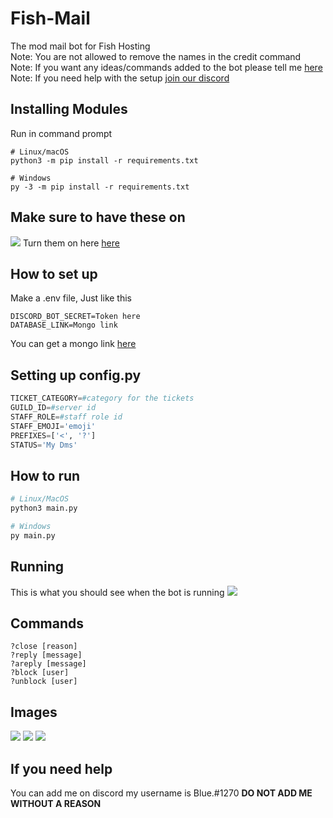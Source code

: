# Fish-Mail
The mod mail bot for Fish Hosting\
Note: You are not allowed to remove the names in the credit command\
Note: If you want any ideas/commands added to the bot please tell me [here](https://github.com/DeveloperJosh/Fish-Mail/discussions/2)\
Note: If you need help with the setup [join our discord](https://discord.gg/j99syeQDQk)

## Installing Modules
Run in command prompt
```
# Linux/macOS
python3 -m pip install -r requirements.txt

# Windows
py -3 -m pip install -r requirements.txt
```

## Make sure to have these on
![](https://media.discordapp.net/attachments/877208401111838790/883784891634970624/unknown.png)
Turn them on here [here](https://discord.com/developers/applications)

## How to set up
Make a .env file, Just like this

```
DISCORD_BOT_SECRET=Token here
DATABASE_LINK=Mongo link
```

You can get a mongo link [here](https://www.mongodb.com/)

## Setting up config.py
```py
TICKET_CATEGORY=#category for the tickets
GUILD_ID=#server id
STAFF_ROLE=#staff role id
STAFF_EMOJI='emoji'
PREFIXES=['<', '?']
STATUS='My Dms'
```

## How to run

```py
# Linux/MacOS
python3 main.py

# Windows
py main.py
```
## Running 
This is what you should see when the bot is running
![](https://cdn.discordapp.com/attachments/877208401111838790/884126144335589396/unknown.png)

## Commands
```
?close [reason]
?reply [message]
?areply [message]
?block [user]
?unblock [user]
```

## Images

![](https://cdn.discordapp.com/attachments/885295587438772236/885295940519477339/unknown.png)
![](https://cdn.discordapp.com/attachments/885295587438772236/885296154387025920/unknown.png)
![](https://cdn.discordapp.com/attachments/885295587438772236/885296399170822144/unknown.png)

## If you need help
You can add me on discord my username is Blue.#1270 **DO NOT ADD ME WITHOUT A REASON**

